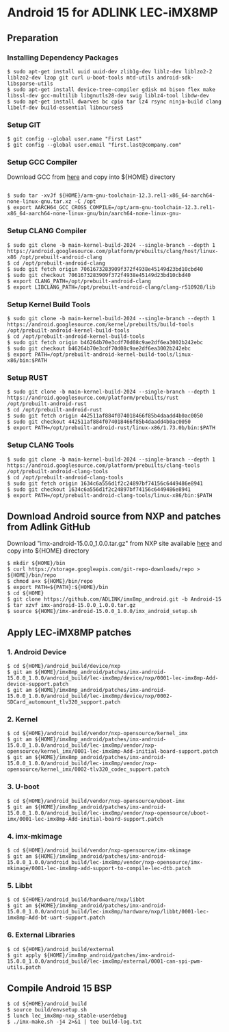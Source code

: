 # Android 15 for ADLINK LEC-iMX8MP

## Preparation

### Installing Dependency Packages
```
$ sudo apt-get install uuid uuid-dev zlib1g-dev liblz-dev liblzo2-2 liblzo2-dev lzop git curl u-boot-tools mtd-utils android-sdk-libsparse-utils
$ sudo apt-get install device-tree-compiler gdisk m4 bison flex make libssl-dev gcc-multilib libgnutls28-dev swig liblz4-tool libdw-dev
$ sudo apt-get install dwarves bc cpio tar lz4 rsync ninja-build clang libelf-dev build-essential libncurses5
```

### Setup GIT
```
$ git config --global user.name "First Last"
$ git config --global user.email "first.last@company.com"
```

### Setup GCC Compiler
Download GCC from [here](https://armkeil.blob.core.windows.net/developer/Files/downloads/gnu/12.3.rel1/binrel/arm-gnu-toolchain-12.3.rel1-x86_64-aarch64-none-linux-gnu.tar.xz) and copy into ${HOME} directory
```

$ sudo tar -xvJf ${HOME}/arm-gnu-toolchain-12.3.rel1-x86_64-aarch64-none-linux-gnu.tar.xz -C /opt
$ export AARCH64_GCC_CROSS_COMPILE=/opt/arm-gnu-toolchain-12.3.rel1-x86_64-aarch64-none-linux-gnu/bin/aarch64-none-linux-gnu-
```

### Setup CLANG Compiler

```
$ sudo git clone -b main-kernel-build-2024 --single-branch --depth 1 https://android.googlesource.com/platform/prebuilts/clang/host/linux-x86 /opt/prebuilt-android-clang
$ cd /opt/prebuilt-android-clang
$ sudo git fetch origin 7061673283909f372f4938e45149d23bd10cbd40
$ sudo git checkout 7061673283909f372f4938e45149d23bd10cbd40
$ export CLANG_PATH=/opt/prebuilt-android-clang
$ export LIBCLANG_PATH=/opt/prebuilt-android-clang/clang-r510928/lib
```
### Setup Kernel Build Tools

```
$ sudo git clone -b main-kernel-build-2024 --single-branch --depth 1 https://android.googlesource.com/kernel/prebuilts/build-tools /opt/prebuilt-android-kernel-build-tools
$ cd /opt/prebuilt-android-kernel-build-tools
$ sudo git fetch origin b46264b70e3cdf70d08c9ae2df6ea3002b242ebc
$ sudo git checkout b46264b70e3cdf70d08c9ae2df6ea3002b242ebc
$ export PATH=/opt/prebuilt-android-kernel-build-tools/linux-x86/bin:$PATH
```
### Setup RUST

```
$ sudo git clone -b main-kernel-build-2024 --single-branch --depth 1 https://android.googlesource.com/platform/prebuilts/rust /opt/prebuilt-android-rust
$ cd /opt/prebuilt-android-rust
$ sudo git fetch origin 442511af884f074018466f85b4daadd4b0ac0050
$ sudo git checkout 442511af884f074018466f85b4daadd4b0ac0050
$ export PATH=/opt/prebuilt-android-rust/linux-x86/1.73.0b/bin:$PATH
```
### Setup CLANG Tools

```
$ sudo git clone -b main-kernel-build-2024 --single-branch --depth 1 https://android.googlesource.com/platform/prebuilts/clang-tools /opt/prebuilt-android-clang-tools
$ cd /opt/prebuilt-android-clang-tools
$ sudo git fetch origin 1634c6a556d1f2c24897bf74156c6449486e8941
$ sudo git checkout 1634c6a556d1f2c24897bf74156c6449486e8941
$ export PATH=/opt/prebuilt-android-clang-tools/linux-x86/bin:$PATH
```
## Download Android source from NXP and patches from Adlink GitHub
Download "imx-android-15.0.0_1.0.0.tar.gz" from NXP site available [here](https://www.nxp.com/webapp/Download?colCode=15.0.0_1.0.0_ANDROID_SOURCE&appType=license) and copy into ${HOME} directory
```
$ mkdir ${HOME}/bin
$ curl https://storage.googleapis.com/git-repo-downloads/repo > ${HOME}/bin/repo
$ chmod a+x ${HOME}/bin/repo
$ export PATH=${PATH}:${HOME}/bin
$ cd ${HOME}
$ git clone https://github.com/ADLINK/imx8mp_android.git -b Android-15
$ tar xzvf imx-android-15.0.0_1.0.0.tar.gz
$ source ${HOME}/imx-android-15.0.0_1.0.0/imx_android_setup.sh
```


## Apply LEC-iMX8MP patches
### 1. Android Device
```
$ cd ${HOME}/android_build/device/nxp
$ git am ${HOME}/imx8mp_android/patches/imx-android-15.0.0_1.0.0/android_build/lec-imx8mp/device/nxp/0001-lec-imx8mp-Add-device-support.patch
$ git am ${HOME}/imx8mp_android/patches/imx-android-15.0.0_1.0.0/android_build/lec-imx8mp/device/nxp/0002-SDCard_automount_tlv320_support.patch
```

### 2. Kernel
```
$ cd ${HOME}/android_build/vendor/nxp-opensource/kernel_imx
$ git am ${HOME}/imx8mp_android/patches/imx-android-15.0.0_1.0.0/android_build/lec-imx8mp/vendor/nxp-opensource/kernel_imx/0001-lec-imx8mp-Add-initial-board-support.patch
$ git am ${HOME}/imx8mp_android/patches/imx-android-15.0.0_1.0.0/android_build/lec-imx8mp/vendor/nxp-opensource/kernel_imx/0002-tlv320_codec_support.patch
```

### 3. U-boot
```
$ cd ${HOME}/android_build/vendor/nxp-opensource/uboot-imx
$ git am ${HOME}/imx8mp_android/patches/imx-android-15.0.0_1.0.0/android_build/lec-imx8mp/vendor/nxp-opensource/uboot-imx/0001-lec-imx8mp-Add-initial-board-support.patch
```

### 4. imx-mkimage
```
$ cd ${HOME}/android_build/vendor/nxp-opensource/imx-mkimage
$ git am ${HOME}/imx8mp_android/patches/imx-android-15.0.0_1.0.0/android_build/lec-imx8mp/vendor/nxp-opensource/imx-mkimage/0001-lec-imx8mp-add-support-to-compile-lec-dtb.patch
```

### 5. Libbt
```
$ cd ${HOME}/android_build/hardware/nxp/libbt
$ git am ${HOME}/imx8mp_android/patches/imx-android-15.0.0_1.0.0/android_build/lec-imx8mp/hardware/nxp/libbt/0001-lec-imx8mp-Add-bt-uart-support.patch
```

### 6. External Libraries
```
$ cd ${HOME}/android_build/external
$ git apply ${HOME}/imx8mp_android/patches/imx-android-15.0.0_1.0.0/android_build/lec-imx8mp/external/0001-can-spi-pwm-utils.patch
```

Compile Android 15 BSP
------------------------------
```
$ cd ${HOME}/android_build
$ source build/envsetup.sh
$ lunch lec_imx8mp-nxp_stable-userdebug
$ ./imx-make.sh -j4 2>&1 | tee build-log.txt
```
